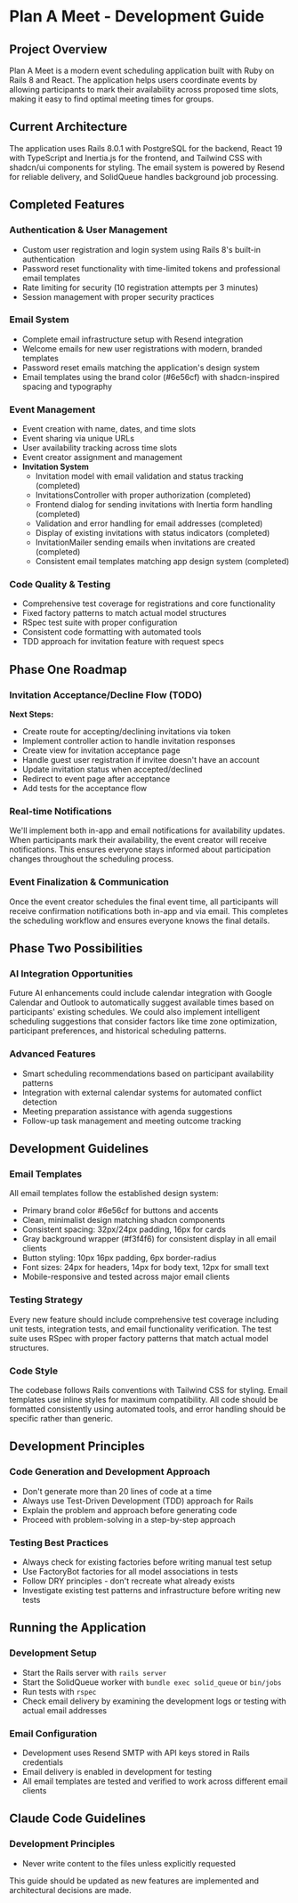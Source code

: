 # Plan A Meet - Development Guide

## Project Overview

Plan A Meet is a modern event scheduling application built with Ruby on Rails 8 and React. The application helps users coordinate events by allowing participants to mark their availability across proposed time slots, making it easy to find optimal meeting times for groups.

## Current Architecture

The application uses Rails 8.0.1 with PostgreSQL for the backend, React 19 with TypeScript and Inertia.js for the frontend, and Tailwind CSS with shadcn/ui components for styling. The email system is powered by Resend for reliable delivery, and SolidQueue handles background job processing.

## Completed Features

### Authentication & User Management
- Custom user registration and login system using Rails 8's built-in authentication
- Password reset functionality with time-limited tokens and professional email templates
- Rate limiting for security (10 registration attempts per 3 minutes)
- Session management with proper security practices

### Email System
- Complete email infrastructure setup with Resend integration
- Welcome emails for new user registrations with modern, branded templates
- Password reset emails matching the application's design system
- Email templates using the brand color (#6e56cf) with shadcn-inspired spacing and typography

### Event Management
- Event creation with name, dates, and time slots
- Event sharing via unique URLs
- User availability tracking across time slots
- Event creator assignment and management
- **Invitation System**
  - Invitation model with email validation and status tracking (completed)
  - InvitationsController with proper authorization (completed)
  - Frontend dialog for sending invitations with Inertia form handling (completed)
  - Validation and error handling for email addresses (completed)
  - Display of existing invitations with status indicators (completed)
  - InvitationMailer sending emails when invitations are created (completed)
  - Consistent email templates matching app design system (completed)

### Code Quality & Testing
- Comprehensive test coverage for registrations and core functionality
- Fixed factory patterns to match actual model structures
- RSpec test suite with proper configuration
- Consistent code formatting with automated tools
- TDD approach for invitation feature with request specs

## Phase One Roadmap

### Invitation Acceptance/Decline Flow (TODO)
**Next Steps:**
- Create route for accepting/declining invitations via token
- Implement controller action to handle invitation responses
- Create view for invitation acceptance page
- Handle guest user registration if invitee doesn't have an account
- Update invitation status when accepted/declined
- Redirect to event page after acceptance
- Add tests for the acceptance flow

### Real-time Notifications
We'll implement both in-app and email notifications for availability updates. When participants mark their availability, the event creator will receive notifications. This ensures everyone stays informed about participation changes throughout the scheduling process.

### Event Finalization & Communication
Once the event creator schedules the final event time, all participants will receive confirmation notifications both in-app and via email. This completes the scheduling workflow and ensures everyone knows the final details.

## Phase Two Possibilities

### AI Integration Opportunities
Future AI enhancements could include calendar integration with Google Calendar and Outlook to automatically suggest available times based on participants' existing schedules. We could also implement intelligent scheduling suggestions that consider factors like time zone optimization, participant preferences, and historical scheduling patterns.

### Advanced Features
- Smart scheduling recommendations based on participant availability patterns
- Integration with external calendar systems for automated conflict detection
- Meeting preparation assistance with agenda suggestions
- Follow-up task management and meeting outcome tracking

## Development Guidelines

### Email Templates
All email templates follow the established design system:
- Primary brand color #6e56cf for buttons and accents
- Clean, minimalist design matching shadcn components
- Consistent spacing: 32px/24px padding, 16px for cards
- Gray background wrapper (#f3f4f6) for consistent display in all email clients
- Button styling: 10px 16px padding, 6px border-radius
- Font sizes: 24px for headers, 14px for body text, 12px for small text
- Mobile-responsive and tested across major email clients

### Testing Strategy
Every new feature should include comprehensive test coverage including unit tests, integration tests, and email functionality verification. The test suite uses RSpec with proper factory patterns that match actual model structures.

### Code Style
The codebase follows Rails conventions with Tailwind CSS for styling. Email templates use inline styles for maximum compatibility. All code should be formatted consistently using automated tools, and error handling should be specific rather than generic.

## Development Principles

### Code Generation and Development Approach
- Don't generate more than 20 lines of code at a time
- Always use Test-Driven Development (TDD) approach for Rails
- Explain the problem and approach before generating code
- Proceed with problem-solving in a step-by-step approach

### Testing Best Practices
- Always check for existing factories before writing manual test setup
- Use FactoryBot factories for all model associations in tests
- Follow DRY principles - don't recreate what already exists
- Investigate existing test patterns and infrastructure before writing new tests

## Running the Application

### Development Setup
- Start the Rails server with `rails server`
- Start the SolidQueue worker with `bundle exec solid_queue` or `bin/jobs`
- Run tests with `rspec`
- Check email delivery by examining the development logs or testing with actual email addresses

### Email Configuration
- Development uses Resend SMTP with API keys stored in Rails credentials
- Email delivery is enabled in development for testing
- All email templates are tested and verified to work across different email clients

## Claude Code Guidelines

### Development Principles
- Never write content to the files unless explicitly requested

This guide should be updated as new features are implemented and architectural decisions are made.